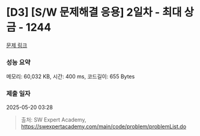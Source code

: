 # [D3] [S/W 문제해결 응용] 2일차 - 최대 상금 - 1244 

[문제 링크](https://swexpertacademy.com/main/code/problem/problemDetail.do?contestProbId=AV15Khn6AN0CFAYD) 

### 성능 요약

메모리: 60,032 KB, 시간: 400 ms, 코드길이: 655 Bytes

### 제출 일자

2025-05-20 03:28



> 출처: SW Expert Academy, https://swexpertacademy.com/main/code/problem/problemList.do